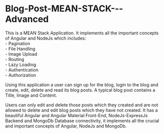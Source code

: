 # Blog-Post-MEAN-STACK---Advanced
This is a MEAN Stack Application.
It implements all the important concepts of Angular and NodeJs which includes:<br>
	- Pagination <br>
	- File Handling <br>
	- Image Upload <br>
	- Routing <br>
	- Lazy Loading <br>
	- Authentication <br>
	- Authorization <br>

Using this application a user can sign up for the blog, login to the blog and create, edit, delete and read its blog posts. A typical blog post contains a Title, Image and Content.

Users can only edit and delete those posts which they created and are not allowed to delete and edit blog posts which they have not created.
It has a beautiful Angular and Angular Material Front-End, NodeJs-ExpressJs Backend and MongoDb Database connectivity, it implements all the crucial and important concepts of Angular, NodeJs and MongoDb.
 
